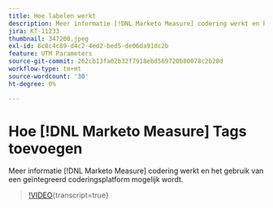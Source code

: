 ```yaml
---
title: Hoe labelen werkt
description: Meer informatie [!DNL Marketo Measure] codering werkt en het gebruik van een geïntegreerd coderingsplatform mogelijk wordt.
jira: KT-11233
thumbnail: 347200.jpeg
exl-id: 6c8c4c89-d4c2-4ed2-bed5-de06da91dc2b
feature: UTM Parameters
source-git-commit: 262cb13fa02b32f7918ebd569720b80078c2b28d
workflow-type: tm+mt
source-wordcount: '30'
ht-degree: 0%

---
```


# Hoe [!DNL Marketo Measure] Tags toevoegen

Meer informatie [!DNL Marketo Measure] codering werkt en het gebruik van een geïntegreerd coderingsplatform mogelijk wordt.

>[!VIDEO](https://video.tv.adobe.com/v/347200/?learn=on){transcript=true}
